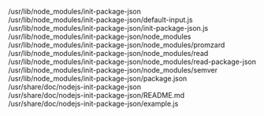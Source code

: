 /usr/lib/node\_modules/init-package-json  
/usr/lib/node\_modules/init-package-json/default-input.js  
/usr/lib/node\_modules/init-package-json/init-package-json.js  
/usr/lib/node\_modules/init-package-json/node\_modules  
/usr/lib/node\_modules/init-package-json/node\_modules/promzard  
/usr/lib/node\_modules/init-package-json/node\_modules/read  
/usr/lib/node\_modules/init-package-json/node\_modules/read-package-json  
/usr/lib/node\_modules/init-package-json/node\_modules/semver  
/usr/lib/node\_modules/init-package-json/package.json  
/usr/share/doc/nodejs-init-package-json  
/usr/share/doc/nodejs-init-package-json/README.md  
/usr/share/doc/nodejs-init-package-json/example.js  
